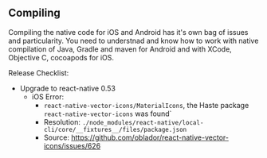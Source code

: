 Compiling
------

Compiling the native code for iOS and Android has it's own bag of issues and particularity. You need to understnad and know how to work with native compilation of Java, Gradle and maven for Android and with XCode, Objective C, cocoapods for iOS.

Release Checklist:

- Upgrade to react-native 0.53
  - iOS Error: 
    - `react-native-vector-icons/MaterialIcons`, the Haste package `react-native-vector-icons` was found`
    - Resolution: `./node_modules/react-native/local-cli/core/__fixtures__/files/package.json`
    - Source: https://github.com/oblador/react-native-vector-icons/issues/626